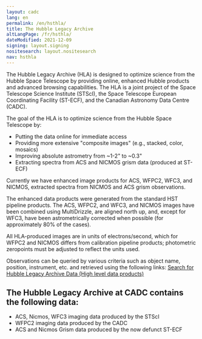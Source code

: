 ```yaml
---
layout: cadc
lang: en
permalink: /en/hsthla/
title: The Hubble Legacy Archive
altLangPage: /fr/hsthla/
dateModified: 2021-12-09
signing: layout.signing
nositesearch: layout.nositesearch
nav: hsthla
---
```

<p>
The Hubble Legacy Archive (HLA) is designed to optimize science from the Hubble Space Telescope by providing online, enhanced Hubble products and advanced browsing capabilities. The HLA is a joint project of the Space Telescope Science Institute (STScI), the Space Telescope European Coordinating Facility (ST-ECF), and the Canadian Astronomy Data Centre (CADC).
</p>
<p>
The goal of the HLA is to optimize science from the Hubble Space Telescope by:
</p>
<ul>
<li>Putting the data online for immediate access</li>
<li>Providing more extensive "composite images" (e.g., stacked, color, mosaics)</li>
<li>Improving absolute astrometry from ~1-2" to ~0.3"</li>
<li>Extracting spectra from ACS and NICMOS grism data (produced at ST-ECF)</li>
</ul>
<p>
Currently we have enhanced image products for ACS, WFPC2, WFC3, and NICMOS, extracted spectra from NICMOS and ACS grism observations.
</p>
<p>
The enhanced data products were generated from the standard HST pipeline
products. The ACS, WFPC2, and WFC3, and NICMOS images have been combined
using MultiDrizzle, are aligned north up, and, except for WFC3, have
been astrometrically corrected when possible (for approximately 80% of
the cases). 
</p>
<p>
All HLA-produced images are in units
of electrons/second, which for WFPC2 and NICMOS differs from calibration
pipeline products; photometric zeropoints must be adjusted to reflect
the units used.
</p>
<p>
Observations can be queried by various criteria such as object name, position, instrument, etc. and retrieved using the following links:
<a id="DataSearch" href="/en/search/?collection=HSTHLA&noexec=true">Search for Hubble Legacy Archive Data (High level data products)</a>
</p>
<h2>The Hubble Legacy Archive at CADC contains the following data:</h2>
<ul>
   <li>ACS, Nicmos, WFC3 imaging data produced by the STScI</li>
   <li>WFPC2 imaging data produced by the CADC</li>
   <li>ACS and Nicmos Grism data produced by the now defunct ST-ECF</li>
</ul>
